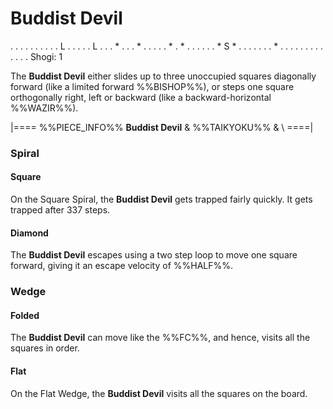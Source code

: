 # Buddist Devil

<div class = "movement">
. . . . . . . . .
. L . . . . . L .
. . * . . . * . .
. . . * . * . . .
. . . * S * . . .
. . . . * . . . .
. . . . . . . . .
Shogi: 1
</div>

The **Buddist Devil** either slides up to three unoccupied squares
diagonally forward (like a limited forward %%BISHOP%%), or steps
one square orthogonally right, left or backward
(like a backward-horizontal %%WAZIR%%).

|====
%%PIECE_INFO%%
  **Buddist Devil**
& %%TAIKYOKU%%
& \\
====|

### Spiral

#### Square

On the Square Spiral, the **Buddist Devil** gets trapped fairly
quickly. It gets trapped after 337 steps.

#### Diamond

The **Buddist Devil** escapes using a two step loop to move one
square forward, giving it an escape velocity of %%HALF%%.

### Wedge

#### Folded

The **Buddist Devil** can move like the %%FC%%, and hence, visits
all the squares in order.

#### Flat

On the Flat Wedge, the **Buddist Devil** visits all the squares
on the board.
